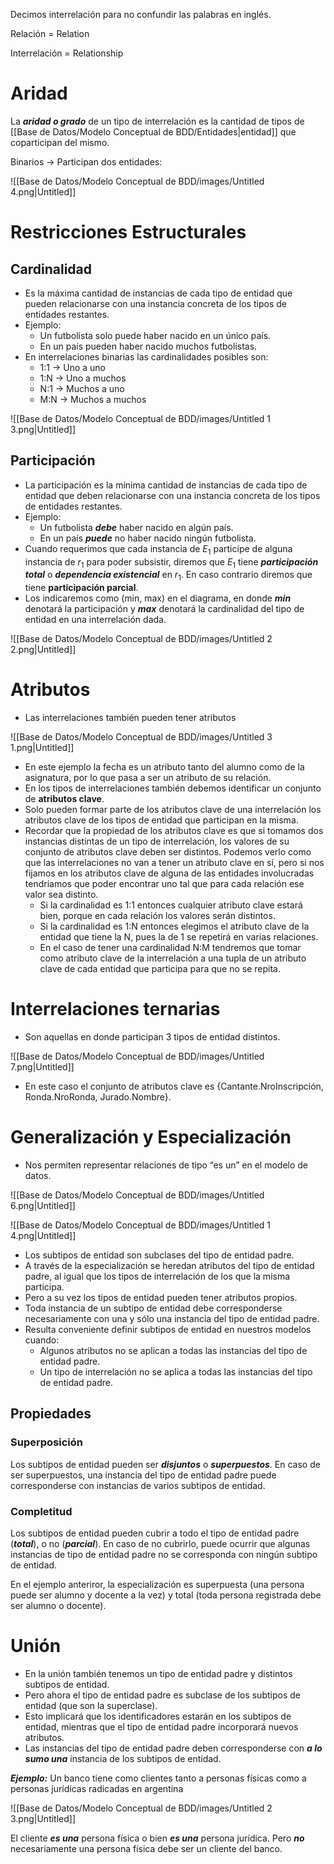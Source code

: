 Decimos interrelación para no confundir las palabras en inglés.

Relación = Relation

Interrelación = Relationship

# Aridad

La ***aridad o grado*** de un tipo de interrelación es la cantidad de tipos de [[Base de Datos/Modelo Conceptual de BDD/Entidades|entidad]] que coparticipan del mismo.

Binarios → Participan dos entidades:

![[Base de Datos/Modelo Conceptual de BDD/images/Untitled 4.png|Untitled]]

# Restricciones Estructurales

## Cardinalidad

- Es la máxima cantidad de instancias de cada tipo de entidad que pueden relacionarse con una instancia concreta de los tipos de entidades restantes.
- Ejemplo:
    - Un futbolista solo puede haber nacido en un único país.
    - En un país pueden haber nacido muchos futbolistas.
- En interrelaciones binarias las cardinalidades posibles son:
    - 1:1 → Uno a uno
    - 1:N → Uno a muchos
    - N:1 → Muchos a uno
    - M:N → Muchos a muchos

![[Base de Datos/Modelo Conceptual de BDD/images/Untitled 1 3.png|Untitled]]

## Participación

- La participación es la mínima cantidad de instancias de cada tipo de entidad que deben relacionarse con una instancia concreta de los tipos de entidades restantes.
- Ejemplo:
    - Un futbolista ***debe*** haber nacido en algún país.
    - En un país ***puede*** no haber nacido ningún futbolista.
- Cuando requerimos que cada instancia de $E_1$ participe de alguna instancia de $r_1$ para poder subsistir, diremos que $E_1$ tiene ***participación total*** o ***dependencia existencial*** en $r_1$. En caso contrario diremos que tiene  **participación parcial**.
- Los indicaremos como (min, max) en el diagrama, en donde ***min*** denotará la participación y ***max*** denotará la cardinalidad del tipo de entidad en una interrelación dada.

![[Base de Datos/Modelo Conceptual de BDD/images/Untitled 2 2.png|Untitled]]

# Atributos

- Las interrelaciones también pueden tener atributos

![[Base de Datos/Modelo Conceptual de BDD/images/Untitled 3 1.png|Untitled]]

- En este ejemplo la fecha es un atributo tanto del alumno como de la asignatura, por lo que pasa a ser un atributo de su relación.
- En los tipos de interrelaciones también debemos identificar un conjunto de **atributos clave**.
- Solo pueden formar parte de los atributos clave de una interrelación los atributos clave de los tipos de entidad que participan en la misma.
- Recordar que la propiedad de los atributos clave es que si tomamos dos instancias distintas de un tipo de interrelación, los valores de su conjunto de atributos clave deben ser distintos. Podemos verlo como que las interrelaciones no van a tener un atributo clave en sí, pero si nos fijamos en los atributos clave de alguna de las entidades involucradas tendríamos que poder encontrar uno tal que para cada relación ese valor sea distinto.
    - Si la cardinalidad es 1:1 entonces cualquier atributo clave estará bien, porque en cada relación los valores serán distintos.
    - Si la cardinalidad es 1:N entonces elegimos el atributo clave de la entidad que tiene la N, pues la de 1 se repetirá en varias relaciones.
    - En el caso de tener una cardinalidad N:M tendremos que tomar como atributo clave de la interrelación a una tupla de un atributo clave de cada entidad que participa para que no se repita.

# Interrelaciones ternarias

- Son aquellas en donde participan 3 tipos de entidad distintos.

![[Base de Datos/Modelo Conceptual de BDD/images/Untitled 7.png|Untitled]]

- En este caso el conjunto de atributos clave es {Cantante.NroInscripción, Ronda.NroRonda, Jurado.Nombre}.
# Generalización y Especialización

- Nos permiten representar relaciones de tipo “es un” en el modelo de datos.

![[Base de Datos/Modelo Conceptual de BDD/images/Untitled 6.png|Untitled]]

![[Base de Datos/Modelo Conceptual de BDD/images/Untitled 1 4.png|Untitled]]

- Los subtipos de entidad son subclases del tipo de entidad padre.
- A través de la especialización se heredan atributos del tipo de entidad padre, al igual que los tipos de interrelación de los que la misma participa.
- Pero a su vez los tipos de entidad pueden tener atributos propios.
- Toda instancia de un subtipo de entidad debe corresponderse necesariamente con una y sólo una instancia del tipo de entidad padre.
- Resulta conveniente definir subtipos de entidad en nuestros modelos cuando:
    - Algunos atributos no se aplican a todas las instancias del tipo de entidad padre.
    - Un tipo de interrelación no se aplica a todas las instancias del tipo de entidad padre.

## Propiedades

### Superposición

Los subtipos de entidad pueden ser ***disjuntos*** o ***superpuestos***. En caso de ser superpuestos, una instancia del tipo de entidad padre puede corresponderse con instancias de varios subtipos de entidad.

### Completitud

Los subtipos de entidad pueden cubrir a todo el tipo de entidad padre (***total***), o no (***parcial***). En caso de no cubrirlo, puede ocurrir que algunas instancias de tipo de entidad padre no se corresponda con ningún subtipo de entidad.

En el ejemplo anteriror, la especialización es superpuesta (una persona puede ser alumno y docente a la vez) y total (toda persona registrada debe ser alumno o docente). 

# Unión

- En la unión también tenemos un tipo de entidad padre y distintos subtipos de entidad.
- Pero ahora el tipo de entidad padre es subclase de los subtipos de entidad (que son la superclase).
- Esto implicará que los identificadores estarán en los subtipos de entidad, mientras que el tipo de entidad padre incorporará nuevos atributos.
- Las instancias del tipo de entidad padre deben corresponderse con ***a lo sumo una*** instancia de los subtipos de entidad.

***Ejemplo:*** Un banco tiene como clientes tanto a personas físicas como a personas jurídicas radicadas en argentina

![[Base de Datos/Modelo Conceptual de BDD/images/Untitled 2 3.png|Untitled]]

El cliente ***es una*** persona física o bien ***es una*** persona jurídica. Pero ***no*** necesariamente una persona física debe ser un cliente del banco.